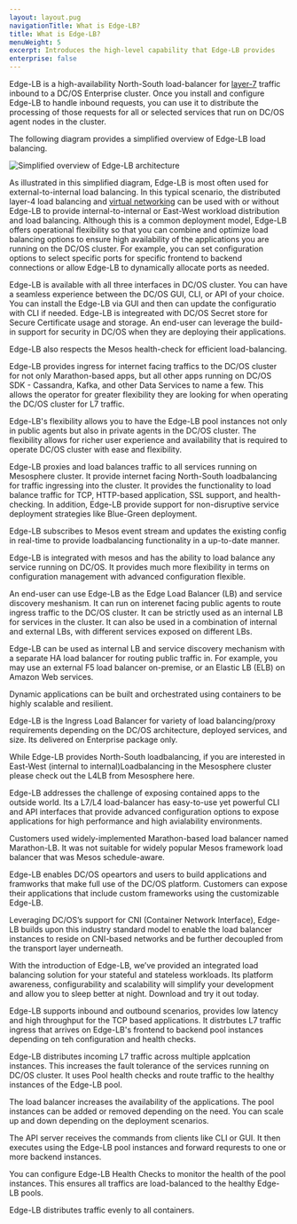```yaml
---
layout: layout.pug
navigationTitle: What is Edge-LB?
title: What is Edge-LB?
menuWeight: 5
excerpt: Introduces the high-level capability that Edge-LB provides
enterprise: false
---
```


Edge-LB is a high-availability North-South load-balancer for [layer-7](https://en.wikipedia.org/wiki/OSI_model) traffic inbound to a DC/OS Enterprise cluster. Once you install and configure Edge-LB to handle inbound requests, you can use it to distribute the processing of those requests for all or selected services that run on DC/OS agent nodes in the cluster.

The following diagram provides a simplified overview of Edge-LB load balancing.

<p>
<img src="/services/edge-lb/img/Edge-LB-Basic-01.png" alt="Simplified overview of Edge-LB architecture">
<p>
  
As illustrated in this simplified diagram, Edge-LB  is most often used for external-to-internal load balancing. In this typical scenario, the distributed layer-4 load balancing and [virtual networking](/latest/networking/load-balancing-vips/) can be used with or without Edge-LB to provide internal-to-internal or East-West workload distribution and load balancing. Although this is a common deployment model, Edge-LB offers operational flexibility so that you can combine and optimize load balancing options to ensure high availability of the applications you are running on the DC/OS cluster. For example, you can set configuration options to select specific ports for specific frontend to backend connections or allow Edge-LB to dynamically allocate ports as needed.

Edge-LB is available with all three interfaces in DC/OS cluster. You can have a seamless experience between the DC/OS GUI, CLI, or API of your choice. You can install the Edge-LB via GUI and then can update the configuratio with CLI if needed. Edge-LB is integreated with DC/OS Secret store for Secure Certificate usage and storage. An end-user can leverage the build-in support for security in DC/OS when they are deploying their applications. 

Edge-LB also respects the Mesos health-check for efficient load-balancing. 

Edge-LB provides ingress for internet facing traffics to the DC/OS cluster for not only Marathon-based apps, but all other apps running on DC/OS SDK - Cassandra, Kafka, and other Data Services to name a few. This allows the operator for greater flexibility they are looking for when operating the DC/OS cluster for L7 traffic.

Edge-LB's flexibility allows you to have the Edge-LB pool instances not only in public agents but also in private agents in the DC/OS cluster. The flexibility allows for richer user experience and availability that is required to operate DC/OS cluster with ease and flexibility.

Edge-LB proxies and load balances traffic to all services running on Mesosphere cluster. It provide internet facing North-South loadbalancing for traffic ingressing into the cluster. It provides the functionality to load balance traffic for TCP, HTTP-based application, SSL support, and health-checking. In addition, Edge-LB provide support for non-disruptive service deployment strategies like Blue-Green deployment. 

Edge-LB subscribes to Mesos event stream and updates the existing config in real-time to provide loadbalancing functionality in a up-to-date manner.

Edge-LB is integrated with mesos and has the ability to load balance any service running on DC/OS. It provides much more flexibility in terms on configuration management with advanced configuration flexible.

An end-user can use Edge-LB as the Edge Load Balancer (LB) and service discovery meshanism. It can run on interenet facing public agents to route ingress traffic to the DC/OS cluster. It can be strictly used as an internal LB for services in the cluster. It can also be used in a combination of internal and external LBs, with different services exposed on different LBs. 

Edge-LB can be used as internal LB and service discovery mechanism with a separate HA load balancer for routing public traffic in. For example, you may use an external F5 load balancer on-premise, or an Elastic LB (ELB) on Amazon Web services.

Dynamic applications can be built and orchestrated using containers to be highly scalable and resilient. 

Edge-LB is the Ingress Load Balancer for variety of load balancing/proxy requirements depending on the DC/OS architecture, deployed services, and size. Its delivered on Enterprise package only.

While Edge-LB provides North-South loadbalancing, if you are interested in East-West (internal to internal)Loadbalancing in the Mesosphere cluster please check out the L4LB from Mesosphere here.

Edge-LB addresses the challenge of exposing contained apps to the outside world. Its a L7/L4 load-balancer has easy-to-use yet powerful CLI and API interfaces that provide advanced configuration options to expose applications for high performance and high avialability environments.

Customers used widely-implemented Marathon-based load balancer named Marathon-LB. It was not suitable for widely popular Mesos framework load balancer that was Mesos schedule-aware. 

Edge-LB enables DC/OS opeartors and users to build applications and framworks that make full use of the DC/OS platform. Customers can expose their applications that include custom frameworks using the customizable Edge-LB.

Leveraging DC/OS’s support for CNI (Container Network Interface), Edge-LB builds upon this industry standard model to enable the load balancer instances to reside on CNI-based networks and be further decoupled from the transport layer underneath.

With the introduction of Edge-LB, we’ve provided an integrated load balancing solution for your stateful and stateless workloads. Its platform awareness, configurability and scalability will simplify your development and allow you to sleep better at night. Download and try it out today.

Edge-LB supports inbound and outbound scenarios, provides low latency and high throughput for the TCP based applications. It distrbutes L7 traffic ingress that arrives on Edge-LB's frontend to backend pool instances depending on teh configuration and health checks.

Edge-LB distributes incoming L7 traffic across multiple applcation instances. This increases the fault tolerance of the services running on DC/OS cluster. It uses Pool health checks and route traffic to the healthy instances of the Edge-LB pool.

The load balancer increases the availability of the applications. The pool instances can be added or removed depending on the need. You can scale up and down depending on the deployment scenarios. 

The API server receives the commands from clients like CLI or GUI. It then executes using the Edge-LB pool instances and forward requrests to one or more backend instances.

You can configure Edge-LB Health Checks to monitor the health of the pool instances. This ensures all traffics are load-balanced to the healthy Edge-LB pools.

Edge-LB distributes traffic evenly to all containers.
